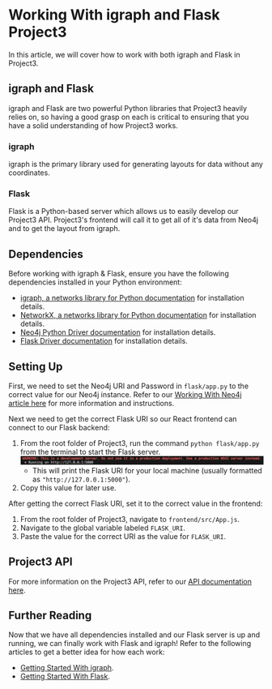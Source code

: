 # Working With igraph and Flask Project3

In this article, we will cover how to work with both igraph and Flask in Project3.

## igraph and Flask

igraph and Flask are two powerful Python libraries that Project3 heavily relies on, so having a good grasp on each is critical to ensuring that you have a solid understanding of how Project3 works.

### igraph
igraph is the primary library used for generating layouts for data without any coordinates.

### Flask
Flask is a Python-based server which allows us to easily develop our Project3 API. Project3's frontend will call it to get all of it's data from Neo4j and to get the layout from igraph.

## Dependencies

Before working with igraph & Flask, ensure you have the following dependencies installed in your Python environment:
- [igraph, a networks library for Python documentation](https://igraph.org/python/tutorial/0.9.8/install.html) for installation details.
- [NetworkX, a networks library for Python documentation](https://networkx.org/documentation/stable/install.html) for installation details.
- [Neo4j Python Driver documentation](https://neo4j.com/docs/api/python-driver/current/) for installation details.
- [Flask Driver documentation](https://flask.palletsprojects.com/en/stable/installation/) for installation details.

## Setting Up

First, we need to set the Neo4j URI and Password in `flask/app.py` to the correct value for our Neo4j instance. Refer to our [Working With Neo4j article here](workingWithNeo4j.md) for more information and instructions.

Next we need to get the correct Flask URI so our React frontend can connect to our Flask backend:
1. From the root folder of Project3, run the command `python flask/app.py` from the terminal to start the Flask server.
    ![Flask Example](images/flask_add.png)
    - This will print the Flask URI for your local machine (usually formatted as `"http://127.0.0.1:5000"`).
2. Copy this value for later use.


After getting the correct Flask URI, set it to the correct value in the frontend:
1. From the root folder of Project3, navigate to `frontend/src/App.js`.
2. Navigate to the global variable labeled `FLASK_URI`.
3. Paste the value for the correct URI as the value for `FLASK_URI`.

## Project3 API

For more information on the Project3 API, refer to our [API documentation here](developerDocs/api/flaskAPI.md).

## Further Reading

Now that we have all dependencies installed and our Flask server is up and running, we can finally work with Flask and igraph! Refer to the following articles to get a better idea for how each work:
- [Getting Started With igraph](https://igraph.org/python/tutorial/0.9.8/tutorial.html).
- [Getting Started With Flask](https://www.geeksforgeeks.org/flask-tutorial/).
